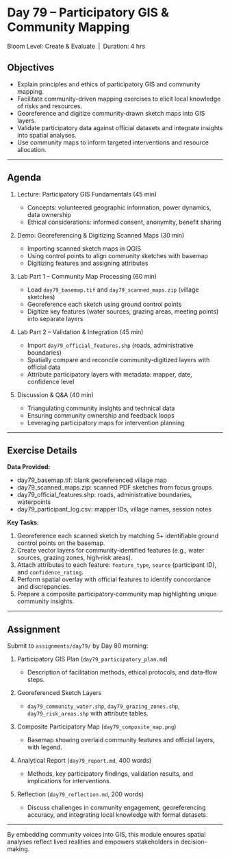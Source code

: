 # **Day 79 – Participatory GIS & Community Mapping**
  
Bloom Level: Create & Evaluate | Duration: 4 hrs  

## Objectives  

- Explain principles and ethics of participatory GIS and community mapping.  
- Facilitate community-driven mapping exercises to elicit local knowledge of risks and resources.  
- Georeference and digitize community‐drawn sketch maps into GIS layers.  
- Validate participatory data against official datasets and integrate insights into spatial analyses.  
- Use community maps to inform targeted interventions and resource allocation.  

---  

## Agenda  

1. Lecture: Participatory GIS Fundamentals (45 min)  
   - Concepts: volunteered geographic information, power dynamics, data ownership  
   - Ethical considerations: informed consent, anonymity, benefit sharing  

2. Demo: Georeferencing & Digitizing Scanned Maps (30 min)  
   - Importing scanned sketch maps in QGIS  
   - Using control points to align community sketches with basemap  
   - Digitizing features and assigning attributes  

3. Lab Part 1 – Community Map Processing (60 min)  
   - Load `day79_basemap.tif` and `day79_scanned_maps.zip` (village sketches)  
   - Georeference each sketch using ground control points  
   - Digitize key features (water sources, grazing areas, meeting points) into separate layers  

4. Lab Part 2 – Validation & Integration (45 min)  
   - Import `day79_official_features.shp` (roads, administrative boundaries)  
   - Spatially compare and reconcile community‐digitized layers with official data  
   - Attribute participatory layers with metadata: mapper, date, confidence level  

5. Discussion & Q&A (40 min)  
   - Triangulating community insights and technical data  
   - Ensuring community ownership and feedback loops  
   - Leveraging participatory maps for intervention planning  

---  

## Exercise Details  

**Data Provided:**  
- day79_basemap.tif: blank georeferenced village map  
- day79_scanned_maps.zip: scanned PDF sketches from focus groups  
- day79_official_features.shp: roads, administrative boundaries, waterpoints  
- day79_participant_log.csv: mapper IDs, village names, session notes  

**Key Tasks:**  
1. Georeference each scanned sketch by matching 5+ identifiable ground control points on the basemap.  
2. Create vector layers for community‐identified features (e.g., water sources, grazing zones, high‐risk areas).  
3. Attach attributes to each feature: `feature_type`, `source` (participant ID), and `confidence_rating`.  
4. Perform spatial overlay with official features to identify concordance and discrepancies.  
5. Prepare a composite participatory‐community map highlighting unique community insights.  

---  

## Assignment  

Submit to `assignments/day79/` by Day 80 morning:  

1. Participatory GIS Plan (`day79_participatory_plan.md`)  
   - Description of facilitation methods, ethical protocols, and data‐flow steps.  

2. Georeferenced Sketch Layers  
   - `day79_community_water.shp`, `day79_grazing_zones.shp`, `day79_risk_areas.shp` with attribute tables.  

3. Composite Participatory Map (`day79_composite_map.png`)  
   - Basemap showing overlaid community features and official layers, with legend.  

4. Analytical Report (`day79_report.md`, 400 words)  
   - Methods, key participatory findings, validation results, and implications for interventions.  

5. Reflection (`day79_reflection.md`, 200 words)  
   - Discuss challenges in community engagement, georeferencing accuracy, and integrating local knowledge with formal datasets.  

---  

By embedding community voices into GIS, this module ensures spatial analyses reflect lived realities and empowers stakeholders in decision‐making.
